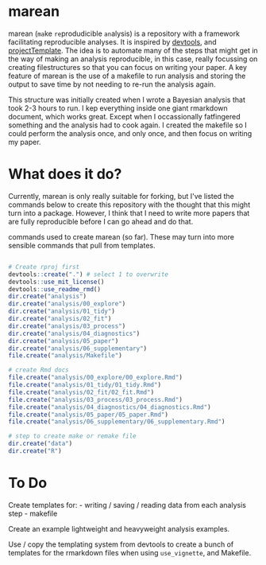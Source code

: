 
<!-- README.md is generated from README.Rmd. Please edit that file -->
marean
======

marean (`ma`ke `re`produdicible `an`alysis) is a repository with a framework facilitating reproducible analyses. It is inspired by [devtools](https://github.com/hadley/devtools), and [projectTemplate](http://projecttemplate.net/). The idea is to automate many of the steps that might get in the way of making an analysis reproducible, in this case, really focussing on creating filestructures so that you can focus on writing your paper. A key feature of marean is the use of a makefile to run analysis and storing the output to save time by not needing to re-run the analysis again.

This structure was initially created when I wrote a Bayesian analysis that took 2-3 hours to run. I kep everything inside one giant rmarkdown document, which works great. Except when I occassionally fatfingered something and the analysis had to cook again. I created the makefile so I could perform the analysis once, and only once, and then focus on writing my paper.

What does it do?
================

Currently, marean is only really suitable for forking, but I've listed the commands below to create this repository with the thought that this might turn into a package. However, I think that I need to write more papers that are fully reproducible before I can go ahead and do that.

<!-- There's also a bunch of other really great papers and projects about this -->
<!-- - rOpenSci links... -->
commands used to create marean (so far). These may turn into more sensible commands that pull from templates.

``` r

# Create rproj first
devtools::create(".") # select 1 to overwrite
devtools::use_mit_license()
devtools::use_readme_rmd()
dir.create("analysis")
dir.create("analysis/00_explore")
dir.create("analysis/01_tidy")
dir.create("analysis/02_fit")
dir.create("analysis/03_process")
dir.create("analysis/04_diagnostics")
dir.create("analysis/05_paper")
dir.create("analysis/06_supplementary")
file.create("analysis/Makefile")

# create Rmd docs
file.create("analysis/00_explore/00_explore.Rmd")
file.create("analysis/01_tidy/01_tidy.Rmd")
file.create("analysis/02_fit/02_fit.Rmd")
file.create("analysis/03_process/03_process.Rmd")
file.create("analysis/04_diagnostics/04_diagnostics.Rmd")
file.create("analysis/05_paper/05_paper.Rmd")
file.create("analysis/06_supplementary/06_supplementary.Rmd")

# step to create make or remake file
dir.create("data")
dir.create("R")
```

To Do
=====

Create templates for: - writing / saving / reading data from each analysis step - makefile

Create an example lightweight and heavyweight analysis examples.

Use / copy the templating system from devtools to create a bunch of templates for the rmarkdown files when using `use_vignette`, and Makefile.
